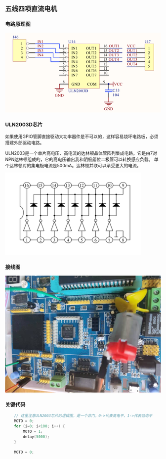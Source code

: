 ## 五线四项直流电机

### 电路原理图
![电路图](./images/circuit.png)

### ULN2003D芯片 

如果使用GPIO管脚直接驱动大功率器件是不可以的，这样容易烧坏电路板，必须搭建外部驱动电路。

ULN2003是一个单片高电压、高电流的达林顿晶体管阵列集成电路。它是由7对NPN达林顿组成的，它的高电压输出我和阴极箝位二极管可以转换感应负载。
单个达林顿对的集电极电流是500mA。达林顿并联可以承受更大的电流。

![方框图](./images/ULN2003_1.png)

### 接线图
![接线图](./images/connect.jpeg)


### 关键代码
```c
    // 这里注意ULN2003芯片的逻辑图，是一个非门，0->代表高电平，1->代表低电平
    MOTO = 0;
    for (i=0; i<100; i++) {
        MOTO = 1;
        delay(5000);
    }

    MOTO = 0;
```